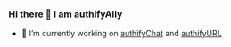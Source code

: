 ### Hi there 👋 I am authifyAlly



- 🔭 I’m currently working on [authifyChat](https://authifyweb.github.io/authifyChat/) and [authifyURL](https://authifyweb.github.io/authifyURL/)


<!--
**authifyAlly/authifyAlly** is a ✨ _special_ ✨ repository because its `README.md` (this file) appears on your GitHub profile.




Here are some ideas to get you started:


- 🌱 I’m currently learning ...
- 👯 I’m looking to collaborate on ...
- 🤔 I’m looking for help with ...
- 💬 Ask me about ...
- 📫 How to reach me: ...
- 😄 Pronouns: ...
- ⚡ Fun fact: ...
-->
